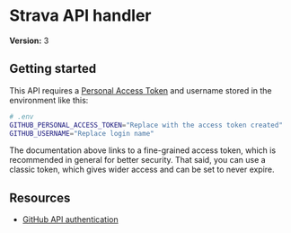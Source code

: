 # Strava API handler

**Version:** 3

## Getting started

This API requires a [Personal Access Token](https://docs.github.com/en/authentication/keeping-your-account-and-data-secure/managing-your-personal-access-tokens#creating-a-fine-grained-personal-access-token) and username stored in the environment like this:

```bash
# .env
GITHUB_PERSONAL_ACCESS_TOKEN="Replace with the access token created"
GITHUB_USERNAME="Replace login name"
```

The documentation above links to a fine-grained access token, which is recommended in general for better security. That said, you can use a classic token, which gives wider access and can be set to never expire.

## Resources

- [GitHub API authentication](https://docs.github.com/en/rest/authentication/authenticating-to-the-rest-api)

